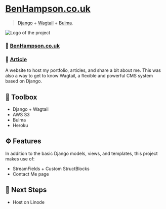 # [BenHampson.co.uk](http://benhampson.co.uk)
> [Django](https://djangoproject.com) + [Wagtail](https://wagtail.io) + [Bulma](https://bulma.io/).

![Logo of the project](https://raw.githubusercontent.com/jehna/readme-best-practices/master/sample-logo.png)

### 🔗 [BenHampson.co.uk](http://www.benhampson.co.uk/)
### 📃 [Article](http://www.benhampson.co.uk/projects/benhampsoncouk/)

A website to host my portfolio, articles, and share a bit about me. This was also a way to get to know Wagtail, a flexible and powerful CMS system based on Django.

## 🧰  Toolbox

- Django + Wagtail
- AWS S3
- Bulma
- Heroku

## ⚙️ Features

In addition to the basic Django models, views, and templates, this project makes use of:

- StreamFields + Custom StructBlocks
- Contact Me page

## 🚀 Next Steps

- Host on Linode
